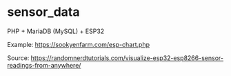 # sensor_data
PHP + MariaDB (MySQL) + ESP32

Example: https://sookyenfarm.com/esp-chart.php

Source: https://randomnerdtutorials.com/visualize-esp32-esp8266-sensor-readings-from-anywhere/
